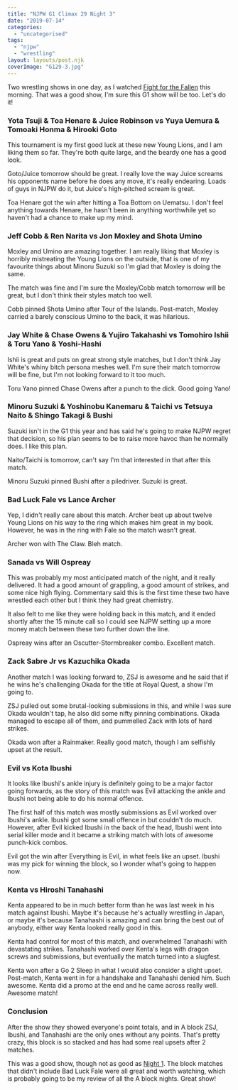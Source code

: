 ```yaml
---
title: "NJPW G1 Climax 29 Night 3"
date: "2019-07-14"
categories: 
  - "uncategorised"
tags: 
  - "njpw"
  - "wrestling"
layout: layouts/post.njk
coverImage: "G129-3.jpg"
---
```


Two wrestling shows in one day, as I watched [Fight for the Fallen](http://192.168.1.148/wordpress/2019/07/14/aew-fight-for-the-fallen/) this morning. That was a good show, I'm sure this G1 show will be too. Let's do it!

### Yota Tsuji & Toa Henare & Juice Robinson vs Yuya Uemura & Tomoaki Honma & Hirooki Goto

This tournament is my first good luck at these new Young Lions, and I am liking them so far. They're both quite large, and the beardy one has a good look.

Goto/Juice tomorrow should be great. I really love the way Juice screams his opponents name before he does any move, it's really endearing. Loads of guys in NJPW do it, but Juice's high-pitched scream is great.

Toa Henare got the win after hitting a Toa Bottom on Uematsu. I don't feel anything towards Henare, he hasn't been in anything worthwhile yet so haven't had a chance to make up my mind.

### Jeff Cobb & Ren Narita vs Jon Moxley and Shota Umino

Moxley and Umino are amazing together. I am really liking that Moxley is horribly mistreating the Young Lions on the outside, that is one of my favourite things about Minoru Suzuki so I'm glad that Moxley is doing the same.

The match was fine and I'm sure the Moxley/Cobb match tomorrow will be great, but I don't think their styles match too well.

Cobb pinned Shota Umino after Tour of the Islands. Post-match, Moxley carried a barely conscious Umino to the back, it was hilarious.

### Jay White & Chase Owens & Yujiro Takahashi vs Tomohiro Ishii & Toru Yano & Yoshi-Hashi

Ishii is great and puts on great strong style matches, but I don't think Jay White's whiny bitch persona meshes well. I'm sure their match tomorrow will be fine, but I'm not looking forward to it too much.

Toru Yano pinned Chase Owens after a punch to the dick. Good going Yano!

### Minoru Suzuki & Yoshinobu Kanemaru & Taichi vs Tetsuya Naito & Shingo Takagi & Bushi

Suzuki isn't in the G1 this year and has said he's going to make NJPW regret that decision, so his plan seems to be to raise more havoc than he normally does. I like this plan.

Naito/Taichi is tomorrow, can't say I'm that interested in that after this match.

Minoru Suzuki pinned Bushi after a piledriver. Suzuki is great.

### Bad Luck Fale vs Lance Archer

Yep, I didn't really care about this match. Archer beat up about twelve Young Lions on his way to the ring which makes him great in my book. However, he was in the ring with Fale so the match wasn't great.

Archer won with The Claw. Bleh match.

### Sanada vs Will Ospreay

This was probably my most anticipated match of the night, and it really delivered. It had a good amount of grappling, a good amount of strikes, and some nice high flying. Commentary said this is the first time these two have wrestled each other but I think they had great chemistry.

It also felt to me like they were holding back in this match, and it ended shortly after the 15 minute call so I could see NJPW setting up a more money match between these two further down the line.

Ospreay wins after an Oscutter-Stormbreaker combo. Excellent match.

### Zack Sabre Jr vs Kazuchika Okada

Another match I was looking forward to, ZSJ is awesome and he said that if he wins he's challenging Okada for the title at Royal Quest, a show I'm going to.

ZSJ pulled out some brutal-looking submissions in this, and while I was sure Okada wouldn't tap, he also did some nifty pinning combinations. Okada managed to escape all of them, and pummelled Zack with lots of hard strikes.

Okada won after a Rainmaker. Really good match, though I am selfishly upset at the result.

### Evil vs Kota Ibushi

It looks like Ibushi's ankle injury is definitely going to be a major factor going forwards, as the story of this match was Evil attacking the ankle and Ibushi not being able to do his normal offence.

The first half of this match was mostly submissions as Evil worked over Ibushi's ankle. Ibushi got some small offence in but couldn't do much. However, after Evil kicked Ibushi in the back of the head, Ibushi went into serial killer mode and it became a striking match with lots of awesome punch-kick combos.

Evil got the win after Everything is Evil, in what feels like an upset. Ibushi was my pick for winning the block, so I wonder what's going to happen now.

### Kenta vs Hiroshi Tanahashi

Kenta appeared to be in much better form than he was last week in his match against Ibushi. Maybe it's because he's actually wrestling in Japan, or maybe it's because Tanahashi is amazing and can bring the best out of anybody, either way Kenta looked really good in this.

Kenta had control for most of this match, and overwhelmed Tanahashi with devastating strikes. Tanahashi worked over Kenta's legs with dragon screws and submissions, but eventually the match turned into a slugfest.

Kenta won after a Go 2 Sleep in what I would also consider a slight upset. Post-match, Kenta went in for a handshake and Tanahashi denied him. Such awesome. Kenta did a promo at the end and he came across really well. Awesome match!

### Conclusion

After the show they showed everyone's point totals, and in A block ZSJ, Ibushi, and Tanahashi are the only ones without any points. That's pretty crazy, this block is so stacked and has had some real upsets after 2 matches.

This was a good show, though not as good as [Night 1](http://192.168.1.148/wordpress/2019/07/10/njpw-g1-climax-29-night-1/). The block matches that didn't include Bad Luck Fale were all great and worth watching, which is probably going to be my review of all the A block nights. Great show!
